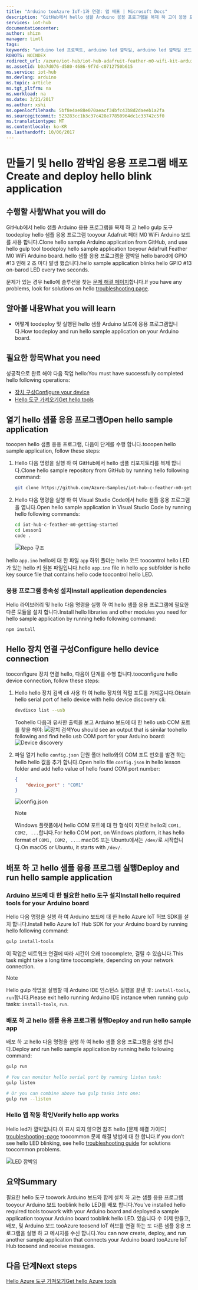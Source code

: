 ```yaml
---
title: "Arduino tooAzure IoT-1과 연결: 앱 배포 | Microsoft Docs"
description: "GitHub에서 hello 샘플 Arduino 응용 프로그램을 복제 하 고이 응용 프로그램 tooyour Adafruit 페더 M0 WiFi gulp toodeploy를 실행 합니다. 이 샘플 응용 프로그램을 깜박일 hello GPIO"
services: iot-hub
documentationcenter: 
author: shizn
manager: timtl
tags: 
keywords: "arduino led 프로젝트, arduino led 깜박임, arduino led 깜박임 코드, arduino 깜박임 프로그램, arduino 깜박임 예제"
ROBOTS: NOINDEX
redirect_url: /azure/iot-hub/iot-hub-adafruit-feather-m0-wifi-kit-arduino-get-started
ms.assetid: b0a7d076-d580-4686-9f7d-c0712750b615
ms.service: iot-hub
ms.devlang: arduino
ms.topic: article
ms.tgt_pltfrm: na
ms.workload: na
ms.date: 3/21/2017
ms.author: xshi
ms.openlocfilehash: 5bf8e4ae88e070aeacf34bfc43b8d2daeeb1a2fa
ms.sourcegitcommit: 523283cc1b3c37c428e77850964dc1c33742c5f0
ms.translationtype: MT
ms.contentlocale: ko-KR
ms.lasthandoff: 10/06/2017
---
```

# <a name="create-and-deploy-hello-blink-application"></a><span data-ttu-id="ea05f-105">만들기 및 hello 깜박임 응용 프로그램 배포</span><span class="sxs-lookup"><span data-stu-id="ea05f-105">Create and deploy hello blink application</span></span>
## <a name="what-you-will-do"></a><span data-ttu-id="ea05f-106">수행할 사항</span><span class="sxs-lookup"><span data-stu-id="ea05f-106">What you will do</span></span>
<span data-ttu-id="ea05f-107">GitHub에서 hello 샘플 Arduino 응용 프로그램을 복제 하 고 hello gulp 도구 toodeploy hello 샘플 응용 프로그램 tooyour Adafruit 페더 M0 WiFi Arduino 보드를 사용 합니다.</span><span class="sxs-lookup"><span data-stu-id="ea05f-107">Clone hello sample Arduino application from GitHub, and use hello gulp tool toodeploy hello sample application tooyour Adafruit Feather M0 WiFi Arduino board.</span></span> <span data-ttu-id="ea05f-108">hello 샘플 응용 프로그램을 깜박일 hello barod에 GPIO #13 인해 2 초 마다 발생 했습니다.</span><span class="sxs-lookup"><span data-stu-id="ea05f-108">hello sample application blinks hello GPIO #13 on-barod LED every two seconds.</span></span>

<span data-ttu-id="ea05f-109">문제가 있는 경우 hello에 솔루션을 찾는 [문제 해결 페이지][troubleshooting-page]합니다.</span><span class="sxs-lookup"><span data-stu-id="ea05f-109">If you have any problems, look for solutions on hello [troubleshooting page][troubleshooting-page].</span></span>

## <a name="what-you-will-learn"></a><span data-ttu-id="ea05f-110">알아볼 내용</span><span class="sxs-lookup"><span data-stu-id="ea05f-110">What you will learn</span></span>
* <span data-ttu-id="ea05f-111">어떻게 toodeploy 및 실행된 hello 샘플 Arduino 보드에 응용 프로그램입니다.</span><span class="sxs-lookup"><span data-stu-id="ea05f-111">How toodeploy and run hello sample application on your Arduino board.</span></span>

## <a name="what-you-need"></a><span data-ttu-id="ea05f-112">필요한 항목</span><span class="sxs-lookup"><span data-stu-id="ea05f-112">What you need</span></span>
<span data-ttu-id="ea05f-113">성공적으로 완료 해야 다음 작업 hello:</span><span class="sxs-lookup"><span data-stu-id="ea05f-113">You must have successfully completed hello following operations:</span></span>

* <span data-ttu-id="ea05f-114">[장치 구성][configure-your-device]</span><span class="sxs-lookup"><span data-stu-id="ea05f-114">[Configure your device][configure-your-device]</span></span>
* <span data-ttu-id="ea05f-115">[Hello 도구 가져오기][get-the-tools]</span><span class="sxs-lookup"><span data-stu-id="ea05f-115">[Get hello tools][get-the-tools]</span></span>

## <a name="open-hello-sample-application"></a><span data-ttu-id="ea05f-116">열기 hello 샘플 응용 프로그램</span><span class="sxs-lookup"><span data-stu-id="ea05f-116">Open hello sample application</span></span>
<span data-ttu-id="ea05f-117">tooopen hello 샘플 응용 프로그램, 다음이 단계를 수행 합니다.</span><span class="sxs-lookup"><span data-stu-id="ea05f-117">tooopen hello sample application, follow these steps:</span></span>

1. <span data-ttu-id="ea05f-118">Hello 다음 명령을 실행 하 여 GitHub에서 hello 샘플 리포지토리를 복제 합니다.</span><span class="sxs-lookup"><span data-stu-id="ea05f-118">Clone hello sample repository from GitHub by running hello following command:</span></span>

   ```bash
   git clone https://github.com/Azure-Samples/iot-hub-c-feather-m0-getting-started.git
   ```
2. <span data-ttu-id="ea05f-119">Hello 다음 명령을 실행 하 여 Visual Studio Code에서 hello 샘플 응용 프로그램을 엽니다.</span><span class="sxs-lookup"><span data-stu-id="ea05f-119">Open hello sample application in Visual Studio Code by running hello following commands:</span></span>

   ```bash
   cd iot-hub-c-feather-m0-getting-started
   cd Lesson1
   code .
   ```

   ![Repo 구조][repo-structure]

<span data-ttu-id="ea05f-121">hello `app.ino` hello에 대 한 파일 `app` 하위 폴더는 hello 코드 toocontrol hello LED가 있는 hello 키 원본 파일입니다.</span><span class="sxs-lookup"><span data-stu-id="ea05f-121">hello `app.ino` file in hello `app` subfolder is hello key source file that contains hello code toocontrol hello LED.</span></span>

### <a name="install-application-dependencies"></a><span data-ttu-id="ea05f-122">응용 프로그램 종속성 설치</span><span class="sxs-lookup"><span data-stu-id="ea05f-122">Install application dependencies</span></span>
<span data-ttu-id="ea05f-123">Hello 라이브러리 및 hello 다음 명령을 실행 하 여 hello 샘플 응용 프로그램에 필요한 다른 모듈을 설치 합니다.</span><span class="sxs-lookup"><span data-stu-id="ea05f-123">Install hello libraries and other modules you need for hello sample application by running hello following command:</span></span>

```bash
npm install
```

## <a name="configure-hello-device-connection"></a><span data-ttu-id="ea05f-124">Hello 장치 연결 구성</span><span class="sxs-lookup"><span data-stu-id="ea05f-124">Configure hello device connection</span></span>
<span data-ttu-id="ea05f-125">tooconfigure 장치 연결 hello, 다음이 단계를 수행 합니다.</span><span class="sxs-lookup"><span data-stu-id="ea05f-125">tooconfigure hello device connection, follow these steps:</span></span>

1. <span data-ttu-id="ea05f-126">Hello hello 장치 검색 cli 사용 하 여 hello 장치의 직렬 포트를 가져옵니다.</span><span class="sxs-lookup"><span data-stu-id="ea05f-126">Obtain hello serial port of hello device with hello device discovery cli:</span></span>

   ```bash
   devdisco list --usb
   ```

   <span data-ttu-id="ea05f-127">Toohello 다음과 유사한 출력을 보고 Arduino 보드에 대 한 hello usb COM 포트를 찾을 해야: ![장치 검색][device-discovery]</span><span class="sxs-lookup"><span data-stu-id="ea05f-127">You should see an output that is similar toohello following and find hello usb COM port for your Arduino board: ![Device discovery][device-discovery]</span></span>

2. <span data-ttu-id="ea05f-128">파일 열기 hello `config.json` 단원 폴더 hello와의 COM 포트 번호를 발견 하는 hello hello 값을 추가 합니다.</span><span class="sxs-lookup"><span data-stu-id="ea05f-128">Open hello file `config.json` in hello lesson folder and add hello value of hello found COM port number:</span></span>

   ```json
   {
       "device_port" : "COM1"
   }
   ```
   ![config.json][config-json]
   > [!NOTE]
   > <span data-ttu-id="ea05f-130">Windows 플랫폼에서 hello COM 포트에 대 한 형식이 지므로 hello의 `COM1, COM2, ...`합니다.</span><span class="sxs-lookup"><span data-stu-id="ea05f-130">For hello COM port, on Windows platform, it has hello format of `COM1, COM2, ...`.</span></span> <span data-ttu-id="ea05f-131">macOS 또는 Ubuntu에서는 `/dev/`로 시작합니다.</span><span class="sxs-lookup"><span data-stu-id="ea05f-131">On macOS or Ubuntu, it starts with `/dev/`.</span></span>

## <a name="deploy-and-run-hello-sample-application"></a><span data-ttu-id="ea05f-132">배포 하 고 hello 샘플 응용 프로그램 실행</span><span class="sxs-lookup"><span data-stu-id="ea05f-132">Deploy and run hello sample application</span></span>
### <a name="install-hello-required-tools-for-your-arduino-board"></a><span data-ttu-id="ea05f-133">Arduino 보드에 대 한 필요한 hello 도구 설치</span><span class="sxs-lookup"><span data-stu-id="ea05f-133">Install hello required tools for your Arduino board</span></span>

<span data-ttu-id="ea05f-134">Hello 다음 명령을 실행 하 여 Arduino 보드에 대 한 hello Azure IoT 허브 SDK를 설치 합니다.</span><span class="sxs-lookup"><span data-stu-id="ea05f-134">Install hello Azure IoT Hub SDK for your Arduino board by running hello following command:</span></span>

```bash
gulp install-tools
```

<span data-ttu-id="ea05f-135">이 작업은 네트워크 연결에 따라 시간이 오래 toocomplete, 걸릴 수 있습니다.</span><span class="sxs-lookup"><span data-stu-id="ea05f-135">This task might take a long time toocomplete, depending on your network connection.</span></span>

> [!NOTE]
> <span data-ttu-id="ea05f-136">Hello gulp 작업을 실행할 때 Arduino IDE 인스턴스 실행을 끝낸 후: `install-tools`, `run`합니다.</span><span class="sxs-lookup"><span data-stu-id="ea05f-136">Please exit hello running Arduino IDE instance when running gulp tasks: `install-tools`, `run`.</span></span>

### <a name="deploy-and-run-hello-sample-app"></a><span data-ttu-id="ea05f-137">배포 하 고 hello 샘플 응용 프로그램 실행</span><span class="sxs-lookup"><span data-stu-id="ea05f-137">Deploy and run hello sample app</span></span>
<span data-ttu-id="ea05f-138">배포 하 고 hello 다음 명령을 실행 하 여 hello 샘플 응용 프로그램을 실행 합니다.</span><span class="sxs-lookup"><span data-stu-id="ea05f-138">Deploy and run hello sample application by running hello following command:</span></span>

```bash
gulp run

# You can monitor hello serial port by running listen task:
gulp listen

# Or you can combine above two gulp tasks into one:
gulp run --listen
```

### <a name="verify-hello-app-works"></a><span data-ttu-id="ea05f-139">Hello 앱 작동 확인</span><span class="sxs-lookup"><span data-stu-id="ea05f-139">Verify hello app works</span></span>
<span data-ttu-id="ea05f-140">Hello led가 깜박입니다.이 표시 되지 않으면 참조 hello [문제 해결 가이드] [ troubleshooting-page] toocommon 문제 해결 방법에 대 한 합니다.</span><span class="sxs-lookup"><span data-stu-id="ea05f-140">If you don’t see hello LED blinking, see hello [troubleshooting guide][troubleshooting-page] for solutions toocommon problems.</span></span>

![LED 깜박임][led-blinking]

## <a name="summary"></a><span data-ttu-id="ea05f-142">요약</span><span class="sxs-lookup"><span data-stu-id="ea05f-142">Summary</span></span>
<span data-ttu-id="ea05f-143">필요한 hello 도구 toowork Arduino 보드와 함께 설치 하 고는 샘플 응용 프로그램 tooyour Arduino 보드 tooblink hello LED를 배포 합니다.</span><span class="sxs-lookup"><span data-stu-id="ea05f-143">You've installed hello required tools toowork with your Arduino board and deployed a sample application tooyour Arduino board tooblink hello LED.</span></span> <span data-ttu-id="ea05f-144">있습니다 수 이제 만들고, 배포, 및 Arduino 보드 tooAzure toosend IoT 허브를 연결 하는 또 다른 샘플 응용 프로그램을 실행 하 고 메시지를 수신 합니다.</span><span class="sxs-lookup"><span data-stu-id="ea05f-144">You can now create, deploy, and run another sample application that connects your Arduino board tooAzure IoT Hub toosend and receive messages.</span></span>

## <a name="next-steps"></a><span data-ttu-id="ea05f-145">다음 단계</span><span class="sxs-lookup"><span data-stu-id="ea05f-145">Next steps</span></span>
<span data-ttu-id="ea05f-146">[Hello Azure 도구 가져오기][get-the-azure-tools]</span><span class="sxs-lookup"><span data-stu-id="ea05f-146">[Get hello Azure tools][get-the-azure-tools]</span></span>

<!-- Images and links -->

[troubleshooting-page]: iot-hub-adafruit-feather-m0-wifi-kit-arduino-troubleshooting.md
[configure-your-device]: iot-hub-adafruit-feather-m0-wifi-kit-arduino-lesson1-configure-your-device.md
[get-the-tools]: iot-hub-adafruit-feather-m0-wifi-kit-arduino-lesson1-get-the-tools-win32.md
[repo-structure]: media/iot-hub-adafruit-feather-m0-wifi-lessons/lesson1/vscode-blink-arduino-mac.png
[device-discovery]: media/iot-hub-adafruit-feather-m0-wifi-lessons/lesson1/device_discovery.png
[config-json]: media/iot-hub-adafruit-feather-m0-wifi-lessons/lesson1/vscode-config-mac.png
[led-blinking]: media/iot-hub-adafruit-feather-m0-wifi-lessons/lesson1/led_blinking.png
[get-the-azure-tools]: iot-hub-adafruit-feather-m0-wifi-kit-arduino-lesson2-get-azure-tools-win32.md